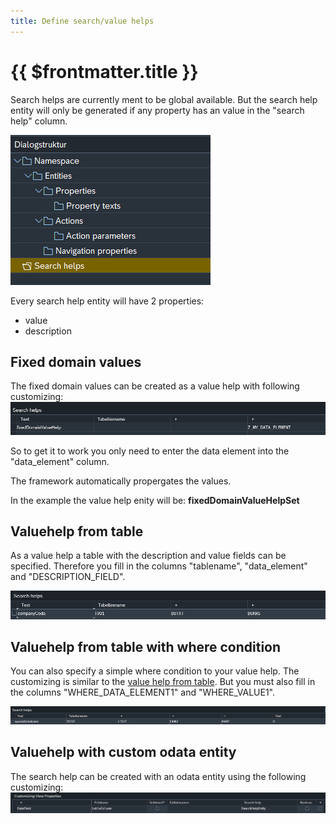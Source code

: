 ```yaml
---
title: Define search/value helps
---
```


#  {{ $frontmatter.title }}

Search helps are currently ment to be global available. But the search help entity will only be generated if any property has an value in the "search help" column.

![customizing tree search helps](./attachments/search_help_tree.png)

Every search help entity will have 2 properties:
- value
- description

## Fixed domain values

The fixed domain values can be created as a value help with following customizing:
![fixed domain value help](./attachments/fixed_domain_vh.png)

So to get it to work you only need to enter the data element into the "data_element" column.

The framework automatically propergates the values.

In the example the value help enity will be: **fixedDomainValueHelpSet**

## Valuehelp from table

As a value help a table with the description and value fields can be specified. Therefore you fill in the columns "tablename", "data_element" and "DESCRIPTION_FIELD".

![value help from table](./attachments/valuehelp_from_table.png)

## Valuehelp from table with where condition

You can also specify a simple where condition to your value help. The customizing is similar to the [value help from table](#valuehelp-from-table). But you must also fill in the columns "WHERE_DATA_ELEMENT1" and "WHERE_VALUE1".

![value help from table with where condition](./attachments/valuehelp_from_table_with_where.png)

## Valuehelp with custom odata entity

The search help can be created with an odata entity using the following customizing:
![search help with an odata entity](./attachments/searchhelp_from_entity.png)

